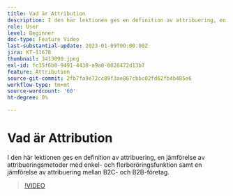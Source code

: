 ```yaml
---
title: Vad är Attribution
description: I den här lektionen ges en definition av attribuering, en jämförelse av attribueringsmetoder med enkel- och flerberöringsfunktion samt en jämförelse av attribuering mellan B2C- och B2B-företag.
role: User
level: Beginner
doc-type: Feature Video
last-substantial-update: 2023-01-09T00:00:00Z
jira: KT-11678
thumbnail: 3413090.jpeg
exl-id: fc35f6b0-9491-4438-a9a8-8026472d13b7
feature: Attribution
source-git-commit: 2fb7fa9e72cc89f3ae867cbbc02fd62fb4b485e6
workflow-type: tm+mt
source-wordcount: '60'
ht-degree: 0%

---
```


# Vad är Attribution

I den här lektionen ges en definition av attribuering, en jämförelse av attribueringsmetoder med enkel- och flerberöringsfunktion samt en jämförelse av attribuering mellan B2C- och B2B-företag.

>[!VIDEO](https://video.tv.adobe.com/v/3413090/?quality=12&learn=on)
